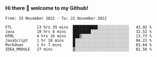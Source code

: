 ### Hi there 👋 welcome to my Github! 

<!--START_SECTION:waka-->

```text
From: 15 November 2022 - To: 22 November 2022

FTL           13 hrs 39 mins  ███████████░░░░░░░░░░░░░░   43.92 %
Java          10 hrs 6 mins   ████████░░░░░░░░░░░░░░░░░   32.52 %
HTML          4 hrs 16 mins   ███▒░░░░░░░░░░░░░░░░░░░░░   13.73 %
JavaScript    1 hr 18 mins    █░░░░░░░░░░░░░░░░░░░░░░░░   04.22 %
Markdown      1 hr 7 mins     █░░░░░░░░░░░░░░░░░░░░░░░░   03.64 %
IDEA_MODULE   27 mins         ▒░░░░░░░░░░░░░░░░░░░░░░░░   01.50 %
```

<!--END_SECTION:waka-->
